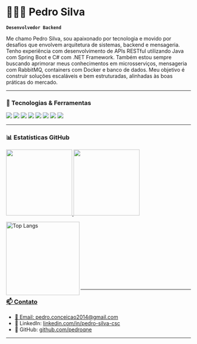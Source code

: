 # 👨🏻‍💻 Pedro Silva

**`Desenvolvedor Backend `**

Me chamo Pedro Silva, sou apaixonado por tecnologia e movido por desafios que envolvem arquitetura de sistemas, backend e mensageria. Tenho experiência com desenvolvimento de APIs RESTful utilizando Java com Spring Boot e C# com .NET Framework. Também estou sempre buscando aprimorar meus conhecimentos em microsserviços, mensageria com RabbitMQ, containers com Docker e banco de dados. Meu objetivo é construir soluções escaláveis e bem estruturadas, alinhadas às boas práticas do mercado.

---

### 🚀 Tecnologias & Ferramentas

<p>
  <img src="https://img.shields.io/badge/Java-ED8B00?style=for-the-badge&logo=openjdk&logoColor=white" />
  <img src="https://img.shields.io/badge/Spring_Boot-6DB33F?style=for-the-badge&logo=spring-boot&logoColor=white" />
  <img src="https://img.shields.io/badge/C%23-239120?style=for-the-badge&logo=c-sharp&logoColor=white" />
  <img src="https://img.shields.io/badge/.NET-512BD4?style=for-the-badge&logo=dotnet&logoColor=white" />
  <img src="https://img.shields.io/badge/SQL_Server-CC2927?style=for-the-badge&logo=microsoft-sql-server&logoColor=white" />
  <img src="https://img.shields.io/badge/RabbitMQ-FF6600?style=for-the-badge&logo=rabbitmq&logoColor=white" />
  <img src="https://img.shields.io/badge/Docker-2496ED?style=for-the-badge&logo=docker&logoColor=white" />
  <img src="https://img.shields.io/badge/Git-F05032?style=for-the-badge&logo=git&logoColor=white" />
</p>

---

### 📊 Estatísticas GitHub

<div>
<a href="https://github.com/delgadoz">
<img height="180em" src="https://github-readme-stats.vercel.app/api/top-langs/?username=pedroqne&layout=compact&langs_count=7&theme=dark"/>
<img height="180em" src="https://github-readme-stats.vercel.app/api?username=pedroqne&show_icons=true&theme=dark&include_all_commits=true&count_private=true"/>
</div>

  <img 
    align="left" 
    alt="Top Langs" 
    height="200" 
    src="https://github-readme-stats.vercel.app/api/top-langs/?username=pedroqne&theme=tokyonight&layout=compact&custom_title=Linguagens Mais Usadas&langs_count=8" 
  />
</p>

<br><br><br><br><br><br><br><br><br><br>

---

### 📫 Contato

- 📧 Email: pedro.conceicao2014@gmail.com 
- 💼 LinkedIn: [linkedin.com/in/pedro-silva-csc](https://www.linkedin.com/in/pedro-silva-csc)  
- 🐙 GitHub: [github.com/pedroqne](https://github.com/pedroqne)

---
